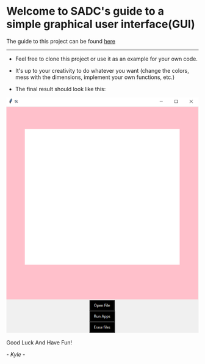 # Welcome to SADC's guide to a simple graphical user interface(GUI)

The guide to this project can be found [here](https://docs.google.com/document/d/1OavGVziMU2_RdA74xhznkLvfYmBR9-qn68jGxXMA3B0/edit?usp=sharing)

---

+ Feel free to clone this project or use it as an example for your own code.

+ It's up to your creativity to do whatever you want (change the colors, mess with the dimensions, implement your own functions, etc.) 

+ The final result should look like this:

<img src="https://github.com/KyleGong-alt/SADC-GUI-APP/blob/main/Finishedproduct.png" width="800">

Good Luck And Have Fun!

*- Kyle -*
